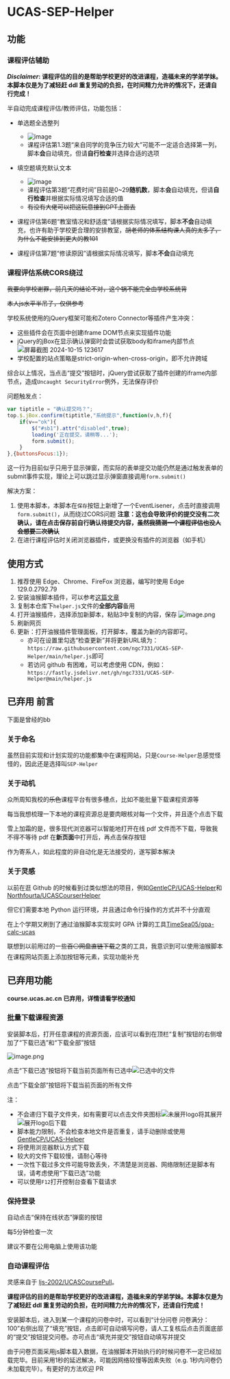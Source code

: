 # UCAS-SEP-Helper
## 功能
### 课程评估辅助
***Disclaimer*: 课程评估的目的是帮助学校更好的改进课程，造福未来的学弟学妹。本脚本仅是为了减轻赶 ddl 重复劳动的负担，在时间精力允许的情况下，还请自行完成！**

半自动完成课程评估/教师评估，功能包括：
- 单选题全选整列
  - ![image](https://github.com/user-attachments/assets/3c62a789-38db-49ba-889e-f47e451fda86)
  - 课程评估第1.3题“来自同学的竞争压力较大”可能不一定适合选择第一列，脚本**会**自动填充，但请**自行检查**并选择合适的选项

- 填空题填充默认文本
  - ![image](https://github.com/user-attachments/assets/83fe9ad7-3177-4bdc-ac1a-6b65f6ee5de9)
  - 课程评估第3题“花费时间”目前是0~29**随机数**，脚本**会**自动填充，但请**自行检查**并根据实际情况填写合适的值
  - ~~有没有大佬可以把这玩意接到GPT上面去~~
- 课程评估第6题“教室情况和舒适度”请根据实际情况填写，脚本**不会**自动填充，也许有助于学校更合理的安排教室，~~胡老师的体系结构课人真的太多了，为什么不能安排到更大的教101~~
- 课程评估第7题“修读原因”请根据实际情况填写，脚本**不会**自动填充

### 课程评估系统CORS绕过
~~我要向学校谢罪，前几天的结论不对，这个锅不能完全由学校系统背~~

~~本人js水平半吊子，仅供参考~~

学校系统使用的jQuery框架可能和Zotero Connector等插件产生冲突：
- 这些插件会在页面中创建iframe DOM节点来实现插件功能
- jQuery的jBox在显示确认弹窗时会尝试获取body和iframe内部节点
 ![屏幕截图 2024-10-15 123617](https://github.com/user-attachments/assets/2a43c3b7-61f9-4e9c-b91b-14d71eb8df5c)
- 学校配置的站点策略是strict-origin-when-cross-origin，即不允许跨域

综合以上情况，当点击“提交”按钮时，jQuery尝试获取了插件创建的iframe内部节点，造成`Uncaught SecurityError`例外，无法保存评价

问题触发点：
```javascript
var tiptitle = "确认提交吗？";
top.$.jBox.confirm(tiptitle,"系统提示",function(v,h,f){
	if(v=="ok"){
		$("#sb1").attr("disabled",true);
		loading('正在提交，请稍等...');
		form.submit();
	}
},{buttonsFocus:1});
```

这一行为目前似乎只用于显示弹窗，而实际的表单提交功能仍然是通过触发表单的submit事件实现，理论上可以跳过显示弹窗直接调用`form.submit()`

解决方案：
1. 使用本脚本，本脚本在`保存`按钮上新增了一个EventLisener，点击时直接调用`form.submit()`，从而绕过CORS问题
   **注意：这也会导致评价的提交没有二次确认，请在点击保存前自行确认待提交内容，~~虽然我猜测一个课程评估也没人会想要二次确认~~**
2. 在进行课程评估时关闭浏览器插件，或更换没有插件的浏览器（如手机）

## 使用方式
1. 推荐使用 Edge、Chrome、FireFox 浏览器，编写时使用 Edge 129.0.2792.79
2. 安装油猴脚本插件，可以参考[这篇文章](https://zhuanlan.zhihu.com/p/387251122)
3. 复制本仓库下`helper.js`文件的**全部内容**备用
4. 打开油猴插件，选择添加新脚本，粘贴3中复制的内容，保存
   ![image.png](https://s2.loli.net/2022/12/25/9nRqLoQv3tgJKYd.png)
5. 刷新网页
6. 更新：打开油猴插件管理面板，打开脚本，覆盖为新的内容即可。
   - 亦可在设置里勾选“检查更新”并将更新URL填为：`https://raw.githubusercontent.com/ngc7331/UCAS-SEP-Helper/main/helper.js`即可
   - 若访问 github 有困难，可以考虑使用 CDN，例如：`https://fastly.jsdelivr.net/gh/ngc7331/UCAS-SEP-Helper@main/helper.js`

## **已弃用** 前言
下面是曾经的bb

### 关于命名
虽然目前实现和计划实现的功能都集中在课程网站，只是`Course-Helper`总感觉怪怪的，因此还是选择叫`SEP-Helper`

### 关于动机
众所周知我校的~~乐色~~课程平台有很多槽点，比如不能批量下载课程资源等

每当我想梳理一下本地的课程资源总是要肉眼核对每一个文件，并且逐个点击下载

雪上加霜的是，很多现代浏览器可以智能地打开在线 pdf 文件而不下载，导致我不得不等待 pdf 在**新页面**中打开后，再点击保存按钮

作为寄系人，如此程度的非自动化是无法接受的，遂写脚本解决

### 关于灵感
以前在逛 Github 的时候看到过类似想法的项目，例如[GentleCP/UCAS-Helper](https://github.com/GentleCP/UCAS-Helper)和[Northfourta/UCASCourserHelper](https://github.com/Northfourta/UCASCourserHelper)

但它们需要本地 Python 运行环境，并且通过命令行操作的方式并不十分直观

在上个学期又刷到了通过油猴脚本实现实时 GPA 计算的工具[TimeSea05/gpa-calc-ucas](https://github.com/TimeSea05/gpa-calc-ucas)

联想到以前用过的一些~~百⚪网盘直链下载~~之类的工具，我意识到可以使用油猴脚本在课程网站页面上添加按钮等元素，实现功能补充

## **已弃用**功能

**course.ucas.ac.cn 已弃用，详情请看学校通知**

### 批量下载课程资源
安装脚本后，打开任意课程的资源页面，应该可以看到在顶栏“复制”按钮的右侧增加了“下载已选”和“下载全部”按钮

![image.png](https://s2.loli.net/2022/12/25/HxrjCgBEncW6JeT.png)

点击“下载已选”按钮将下载当前页面所有已选中![已选中](https://s2.loli.net/2022/12/25/eVAGsrNUCndLuYp.png)的文件

点击“下载全部”按钮将下载当前页面的所有文件

注：
- 不会递归下载子文件夹，如有需要可以点击文件夹图标![未展开logo](https://s2.loli.net/2022/12/25/fJvQRTVx8b3anU9.png)将其展开![展开logo](https://s2.loli.net/2022/12/25/YKI1y27ejJcSwFL.png)后下载
- 脚本能力限制，不会检查本地文件是否重复，请手动删除或使用[GentleCP/UCAS-Helper](https://github.com/GentleCP/UCAS-Helper)
- 将使用浏览器默认方式下载
- 较大的文件下载较慢，请耐心等待
- 一次性下载过多文件可能导致丢失，不清楚是浏览器、网络限制还是脚本有误，请考虑使用“下载已选”功能
- 可以使用`F12`打开控制台查看下载请求

### 保持登录
自动点击“保持在线状态”弹窗的按钮

每5分钟检查一次

建议不要在公用电脑上使用该功能

### 自动课程评估
灵感来自于 [ljs-2002/UCASCoursePull](https://github.com/ljs-2002/UCASCoursePull)。

**课程评估的目的是帮助学校更好的改进课程，造福未来的学弟学妹。本脚本仅是为了减轻赶 ddl 重复劳动的负担，在时间精力允许的情况下，还请自行完成！**

安装脚本后，进入到某一个课程的问卷中时，可以看到“计分问卷 问卷满分：100”右侧出现了“填充”按钮，点击即可自动填写问卷，请人工复核后点击页面底部的“提交”按钮提交问卷。亦可点击“填充并提交”按钮自动填写并提交

由于问卷页面采用js脚本载入数据，在油猴脚本开始执行的时候问卷不一定已经加载完毕。目前采用1秒的延迟解决，可能因网络较慢等因素失败（e.g. 1秒内问卷仍未加载完毕）。有更好的方法欢迎 PR
